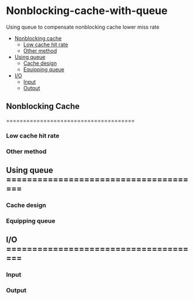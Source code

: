 # Nonblocking-cache-with-queue
Using queue to compensate nonblocking cache lower miss rate

* [Nonblocking cache](#section1)
  * [Low cache hit rate](#section11)
  * [Other method](#section12)
* [Using queue](#section2)
  * [Cache design](#section21)
  * [Equipping queue](#section22)
* [I/O](#section3)
  * [Input](#section31)
  * [Output](#section32)

<h2 id="section1"> Nonblocking Cache </h2>
======================================
<h3 id="section11"> Low cache hit rate </h3>
<h3 id="section12">  Other method </h3>


<h2 id="section2"> Using queue
======================================
<h3 id="section21">  Cache design </h3>
<h3 id="section22">  Equipping queue </h3>

<h2 id="section3"> I/O
======================================
<h3 id="section31">  Input </h3>
<h3 id="section32">  Output </h3>
